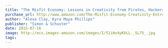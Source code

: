 ```yaml
---
title: "The Misfit Economy: Lessons in Creativity from Pirates, Hackers, Gangsters and Other Informal Entrepreneurs"
purchase_url: http://www.amazon.com/The-Misfit-Economy-Creativity-Entrepreneurs/dp/1451688822%3FSubscriptionId%3DAKIAIVZLK2PABGQI2KAQ%26tag%3Deverrail-20%26linkCode%3Dxm2%26camp%3D2025%26creative%3D165953%26creativeASIN%3D1451688822
author: "Alexa Clay, Kyra Maya Phillips"
publisher: "Simon & Schuster"
date: 2015-07-16
image: http://ecx.images-amazon.com/images/I/51iHv4yKkLL._SL75_.jpg
tags:
---
```


